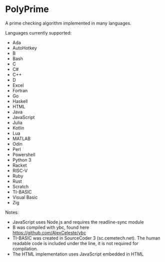 # PolyPrime
A prime checking algorithm implemented in many languages.

Languages currently supported:
- Ada
- AutoHotkey
- B
- Bash
- C
- C#
- C++
- D
- Excel
- Fortran
- Go
- Haskell
- HTML
- Java
- JavaScript
- Julia
- Kotlin
- Lua
- MATLAB
- Odin
- Perl
- Powershell
- Python 3
- Racket
- RISC-V
- Ruby
- Rust
- Scratch
- TI-BASIC
- Visual Basic
- Zig


Notes:
- JavaScript uses Node.js and requires the readline-sync module
- B was compiled with ybc, found here https://github.com/AlexCeleste/ybc
- TI-BASIC was created in SourceCoder 3 (sc.cemetech.net). The human readable code is included under the line, it is not required for compilation.
- The HTML implementation uses JavaScript embedded in HTML
